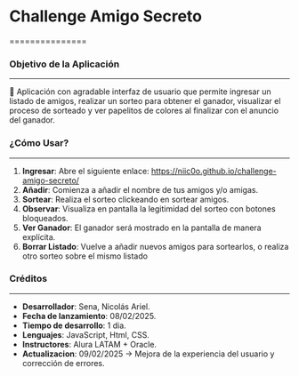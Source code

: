 # Challenge Amigo Secreto
===============

### Objetivo de la Aplicación
-------------------------

🎯 Aplicación con agradable interfaz de usuario que permite ingresar un listado de amigos, realizar un sorteo para obtener el ganador, visualizar el proceso de sorteado y ver papelitos de colores al finalizar con el anuncio del ganador.

### ¿Cómo Usar?
--------------

1. **Ingresar**: Abre el siguiente enlace: https://niic0o.github.io/challenge-amigo-secreto/
2. **Añadir**: Comienza a añadir el nombre de tus amigos y/o amigas.
3. **Sortear**: Realiza el sorteo clickeando en sortear amigos.
4. **Observar**: Visualiza en pantalla la legitimidad del sorteo con botones bloqueados.
5. **Ver Ganador**: El ganador será mostrado en la pantalla de manera explícita.
6. **Borrar Listado**: Vuelve a añadir nuevos amigos para sortearlos, o realiza otro sorteo sobre el mismo listado

### Créditos
---------

* **Desarrollador**: Sena, Nicolás Ariel.
* **Fecha de lanzamiento**: 08/02/2025.
* **Tiempo de desarrollo**: 1 dia.
* **Lenguajes**: JavaScript, Html, CSS.
* **Instructores**: Alura LATAM + Oracle.
* **Actualizacion**: 09/02/2025 -> Mejora de la experiencia del usuario y corrección de errores.
